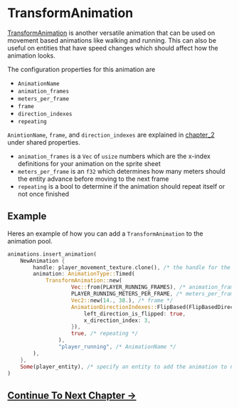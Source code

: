 # TransformAnimation

[TransformAnimation](https://docs.rs/bevy_animations/latest/bevy_animations/struct.TransformAnimation.html) is another versatile animation that can be used on movement based animations like walking and running. This can also be useful on entities that have speed changes which should affect how the animation looks.

The configuration properties for this animation are

* `AnimationName`
* `animation_frames`
* `meters_per_frame`
* `frame`
* `direction_indexes`
* `repeating`

`AnimtionName`, `frame`, and `direction_indexes` are explained in [chapter_2](./chapter_2.md#shared-properties) under shared properties.

* `animation_frames` is a `Vec` of `usize` numbers which are the x-index definitions for your animation on the sprite sheet
* `meters_per_frame` is an `f32` which determines how many meters should the entity advance before moving to the next frame
* `repeating` is a bool to determine if the animation should repeat itself or not once finished

## Example

Heres an example of how you can add a `TransformAnimation` to the animation pool.

```rust
animations.insert_animation(
    NewAnimation {
        handle: player_movement_texture.clone(), /* the handle for the TextureAtlas */
        animation: AnimationType::Timed(
            TransformAnimation::new(
                    Vec::from(PLAYER_RUNNING_FRAMES), /* animation_frames */
                    PLAYER_RUNNING_METERS_PER_FRAME, /* meters_per_frame */
                    Vec2::new(14., 38.), /* frame */
                    AnimationDirectionIndexes::FlipBased(FlipBasedDirection { /* direction_indexes */
                        left_direction_is_flipped: true,
                        x_direction_index: 3,
                    }),
                    true, /* repeating */
                ),
                "player_running", /* AnimationName */
        ),
    },
    Some(player_entity), /* specify an entity to add the animation to now instead of later */
)
```

## [Continue To Next Chapter ->](./chapter_7.md)
